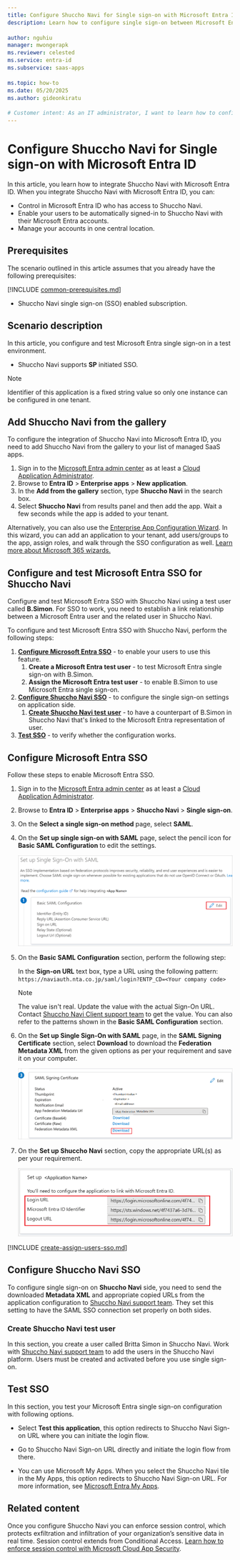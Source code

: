 ```yaml
---
title: Configure Shuccho Navi for Single sign-on with Microsoft Entra ID
description: Learn how to configure single sign-on between Microsoft Entra ID and Shuccho Navi.

author: nguhiu
manager: mwongerapk
ms.reviewer: celested
ms.service: entra-id
ms.subservice: saas-apps

ms.topic: how-to
ms.date: 05/20/2025
ms.author: gideonkiratu

# Customer intent: As an IT administrator, I want to learn how to configure single sign-on between Microsoft Entra ID and Shuccho Navi so that I can control who has access to Shuccho Navi, enable automatic sign-in with Microsoft Entra accounts, and manage my accounts in one central location.
---
```

# Configure Shuccho Navi for Single sign-on with Microsoft Entra ID

In this article,  you learn how to integrate Shuccho Navi with Microsoft Entra ID. When you integrate Shuccho Navi with Microsoft Entra ID, you can:

* Control in Microsoft Entra ID who has access to Shuccho Navi.
* Enable your users to be automatically signed-in to Shuccho Navi with their Microsoft Entra accounts.
* Manage your accounts in one central location.

## Prerequisites
The scenario outlined in this article assumes that you already have the following prerequisites:

[!INCLUDE [common-prerequisites.md](~/identity/saas-apps/includes/common-prerequisites.md)]
* Shuccho Navi single sign-on (SSO) enabled subscription.

## Scenario description

In this article,  you configure and test Microsoft Entra single sign-on in a test environment.

* Shuccho Navi supports **SP** initiated SSO.

> [!NOTE]
> Identifier of this application is a fixed string value so only one instance can be configured in one tenant.

## Add Shuccho Navi from the gallery

To configure the integration of Shuccho Navi into Microsoft Entra ID, you need to add Shuccho Navi from the gallery to your list of managed SaaS apps.

1. Sign in to the [Microsoft Entra admin center](https://entra.microsoft.com) as at least a [Cloud Application Administrator](~/identity/role-based-access-control/permissions-reference.md#cloud-application-administrator).
1. Browse to **Entra ID** > **Enterprise apps** > **New application**.
1. In the **Add from the gallery** section, type **Shuccho Navi** in the search box.
1. Select **Shuccho Navi** from results panel and then add the app. Wait a few seconds while the app is added to your tenant.

 Alternatively, you can also use the [Enterprise App Configuration Wizard](https://portal.office.com/AdminPortal/home?Q=Docs#/azureadappintegration). In this wizard, you can add an application to your tenant, add users/groups to the app, assign roles, and walk through the SSO configuration as well. [Learn more about Microsoft 365 wizards.](/microsoft-365/admin/misc/azure-ad-setup-guides)

<a name='configure-and-test-azure-ad-sso-for-shuccho-navi'></a>

## Configure and test Microsoft Entra SSO for Shuccho Navi

Configure and test Microsoft Entra SSO with Shuccho Navi using a test user called **B.Simon**. For SSO to work, you need to establish a link relationship between a Microsoft Entra user and the related user in Shuccho Navi.

To configure and test Microsoft Entra SSO with Shuccho Navi, perform the following steps:

1. **[Configure Microsoft Entra SSO](#configure-azure-ad-sso)** - to enable your users to use this feature.
    1. **Create a Microsoft Entra test user** - to test Microsoft Entra single sign-on with B.Simon.
    1. **Assign the Microsoft Entra test user** - to enable B.Simon to use Microsoft Entra single sign-on.
1. **[Configure Shuccho Navi SSO](#configure-shuccho-navi-sso)** - to configure the single sign-on settings on application side.
    1. **[Create Shuccho Navi test user](#create-shuccho-navi-test-user)** - to have a counterpart of B.Simon in Shuccho Navi that's linked to the Microsoft Entra representation of user.
1. **[Test SSO](#test-sso)** - to verify whether the configuration works.

<a name='configure-azure-ad-sso'></a>

## Configure Microsoft Entra SSO

Follow these steps to enable Microsoft Entra SSO.

1. Sign in to the [Microsoft Entra admin center](https://entra.microsoft.com) as at least a [Cloud Application Administrator](~/identity/role-based-access-control/permissions-reference.md#cloud-application-administrator).
1. Browse to **Entra ID** > **Enterprise apps** > **Shuccho Navi** > **Single sign-on**.
1. On the **Select a single sign-on method** page, select **SAML**.
1. On the **Set up single sign-on with SAML** page, select the pencil icon for **Basic SAML Configuration** to edit the settings.

   ![Edit Basic SAML Configuration](common/edit-urls.png)

1. On the **Basic SAML Configuration** section, perform the following step:

    In the **Sign-on URL** text box, type a URL using the following pattern:
    `https://naviauth.nta.co.jp/saml/login?ENTP_CD=<Your company code>`

	> [!NOTE]
	> The value isn't real. Update the value with the actual Sign-On URL. Contact [Shuccho Navi Client support team](mailto:sys_ntabtm@nta.co.jp) to get the value. You can also refer to the patterns shown in the **Basic SAML Configuration** section.

1. On the **Set up Single Sign-On with SAML** page, in the **SAML Signing Certificate** section, select **Download** to download the **Federation Metadata XML** from the given options as per your requirement and save it on your computer.

	![The Certificate download link](common/metadataxml.png)

6. On the **Set up Shuccho Navi** section, copy the appropriate URL(s) as per your requirement.

	![Copy configuration URLs](common/copy-configuration-urls.png)

<a name='create-an-azure-ad-test-user'></a>

[!INCLUDE [create-assign-users-sso.md](~/identity/saas-apps/includes/create-assign-users-sso.md)]

## Configure Shuccho Navi SSO

To configure single sign-on on **Shuccho Navi** side, you need to send the downloaded **Metadata XML** and appropriate copied URLs from the application configuration to [Shuccho Navi support team](mailto:sys_ntabtm@nta.co.jp). They set this setting to have the SAML SSO connection set properly on both sides.

### Create Shuccho Navi test user

In this section, you create a user called Britta Simon in Shuccho Navi. Work with [Shuccho Navi support team](mailto:sys_ntabtm@nta.co.jp) to add the users in the Shuccho Navi platform. Users must be created and activated before you use single sign-on.

## Test SSO

In this section, you test your Microsoft Entra single sign-on configuration with following options. 

* Select **Test this application**, this option redirects to Shuccho Navi Sign-on URL where you can initiate the login flow. 

* Go to Shuccho Navi Sign-on URL directly and initiate the login flow from there.

* You can use Microsoft My Apps. When you select the Shuccho Navi tile in the My Apps, this option redirects to Shuccho Navi Sign-on URL. For more information, see [Microsoft Entra My Apps](/azure/active-directory/manage-apps/end-user-experiences#azure-ad-my-apps).

## Related content

Once you configure Shuccho Navi you can enforce session control, which protects exfiltration and infiltration of your organization’s sensitive data in real time. Session control extends from Conditional Access. [Learn how to enforce session control with Microsoft Cloud App Security](/cloud-app-security/proxy-deployment-aad).
